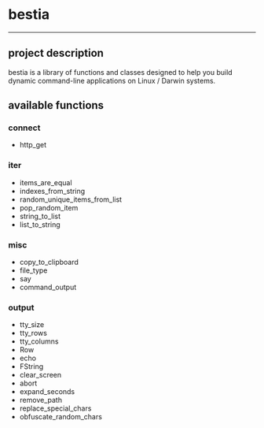 # bestia
***

## project description
bestia is a library of functions and classes designed to help you build dynamic command-line applications on Linux / Darwin systems.

## available functions
### connect
* http_get

### iter
* items_are_equal
* indexes_from_string
* random_unique_items_from_list
* pop_random_item
* string_to_list
* list_to_string

### misc
* copy_to_clipboard
* file_type
* say
* command_output

### output
* tty_size
* tty_rows
* tty_columns
* Row
* echo
* FString
* clear_screen
* abort
* expand_seconds
* remove_path
* replace_special_chars
* obfuscate_random_chars
